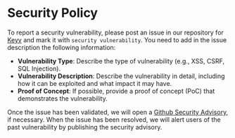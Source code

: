 # Security Policy

To report a security vulnerability, please post an issue in our repository for
[Keyv](https://github.com/domwebber/mqueue/issues) and mark it with
`security vulnerability`. You need to add in the issue description the following
information:

- **Vulnerability Type**: Describe the type of vulnerability (e.g., XSS, CSRF,
  SQL Injection).
- **Vulnerability Description**: Describe the vulnerability in detail, including
  how it can be exploited and what impact it may have.
- **Proof of Concept**: If possible, provide a proof of concept (PoC) that
  demonstrates the vulnerability.

Once the issue has been validated, we will open a
[Github Security Advisory](https://docs.github.com/en/code-security/repository-security-advisories/about-github-security-advisories-for-repositories),
if necessary. When the issue has been resolved, we will alert users of the past
vulnerability by publishing the security advisory.
